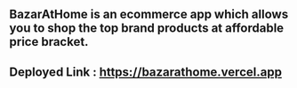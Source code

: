 ## BazarAtHome is an ecommerce app which allows you to shop the top brand products at affordable price bracket.

## Deployed Link : https://bazarathome.vercel.app